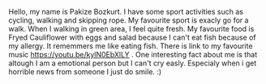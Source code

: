   Hello, my name is Pakize Bozkurt. I have some sport activities such as cycling, walking and skipping rope. My favourite sport is exacly go for a walk. When I walking in green area, I feel quite fresh. My favourite food is  Fryed Cauliflower with eggs and salad because I can't eat fish because of my allergy. It rememmers me like eating fish. There is link to my favourite music https://youtu.be/kylN0EbXlLY . One interesting fact about me is that altough I am a emotional person but I can't cry easly. Especialy when i get horrible news from someone I just do smile.  :)
   